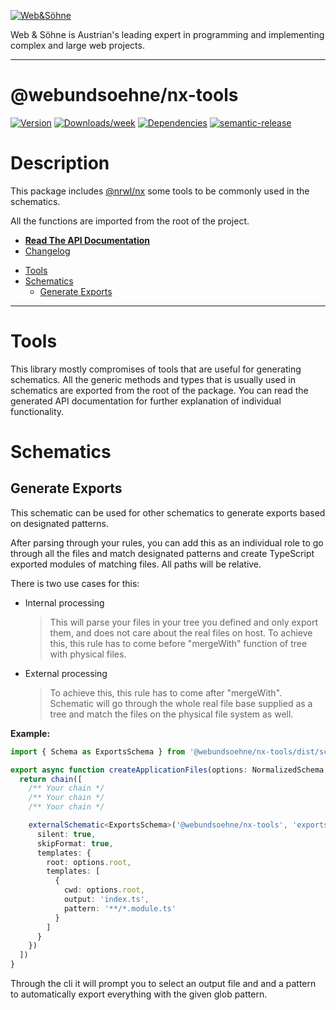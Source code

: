 [![Web&Söhne](https://webundsoehne.com/wp-content/uploads/2016/11/logo.png)](https://webundsoehne.com)

Web & Söhne is Austrian's leading expert in programming and implementing complex and large web projects.

---

# @webundsoehne/nx-tools

[![Version](https://img.shields.io/npm/v/@webundsoehne/nx-tools.svg)](https://npmjs.org/package/@webundsoehne/nx-tools) [![Downloads/week](https://img.shields.io/npm/dw/@webundsoehne/nx-tools.svg)](https://npmjs.org/package/@webundsoehne/nx-tools) [![Dependencies](https://img.shields.io/librariesio/release/npm/@webundsoehne/nx-tools)](https://npmjs.org/package/@webundsoehne/nx-tools) [![semantic-release](https://img.shields.io/badge/%20%20%F0%9F%93%A6%F0%9F%9A%80-semantic--release-e10079.svg)](https://github.com/semantic-release/semantic-release)

# Description

This package includes [@nrwl/nx](https://github.com/nrwl/nx) some tools to be commonly used in the schematics.

All the functions are imported from the root of the project.

- **[Read The API Documentation](./docs/README.md)**
- [Changelog](./CHANGELOG.md)

<!-- toc -->

- [Tools](#tools)
- [Schematics](#schematics)
  - [Generate Exports](#generate-exports)

<!-- tocstop -->

---

# Tools

This library mostly compromises of tools that are useful for generating schematics. All the generic methods and types that is usually used in schematics are exported from the root of the package. You can read the generated API documentation for further explanation of individual functionality.

# Schematics

## Generate Exports

This schematic can be used for other schematics to generate exports based on designated patterns.

After parsing through your rules, you can add this as an individual role to go through all the files and match designated patterns and create TypeScript exported modules of matching files. All paths will be relative.

There is two use cases for this:

- Internal processing
  > This will parse your files in your tree you defined and only export them, and does not care about the real files on host. To achieve this, this rule has to come before "mergeWith" function of tree with physical files.
- External processing
  > To achieve this, this rule has to come after "mergeWith". Schematic will go through the whole real file base supplied as a tree and match the files on the physical file system as well.

**Example:**

```typescript
import { Schema as ExportsSchema } from '@webundsoehne/nx-tools/dist/schematics/exports/main.interface'

export async function createApplicationFiles(options: NormalizedSchema, context: SchematicContext): Promise<Rule> {
  return chain([
    /** Your chain */
    /** Your chain */
    /** Your chain */

    externalSchematic<ExportsSchema>('@webundsoehne/nx-tools', 'exports', {
      silent: true,
      skipFormat: true,
      templates: {
        root: options.root,
        templates: [
          {
            cwd: options.root,
            output: 'index.ts',
            pattern: '**/*.module.ts'
          }
        ]
      }
    })
  ])
}
```

Through the cli it will prompt you to select an output file and and a pattern to automatically export everything with the given glob pattern.
